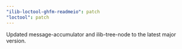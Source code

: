 ```yaml
---
"ilib-loctool-ghfm-readmeio": patch
"loctool": patch
---
```


Updated message-accumulator and ilib-tree-node to the latest major version.
